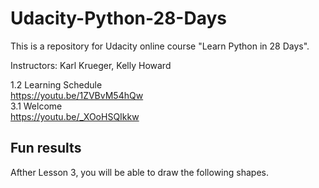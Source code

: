 # Udacity-Python-28-Days
This is a repository for Udacity online course "Learn Python in 28 Days".

Instructors: Karl Krueger, Kelly Howard

1.2 Learning Schedule   
https://youtu.be/1ZVBvM54hQw    
3.1 Welcome   
https://youtu.be/_XOoHSQIkkw   

## Fun results

Afther Lesson 3, you will be able to draw the following shapes.
<img scr="https://video.udacity-data.com/topher/2017/November/5a0a2707_rainbow-examples/rainbow-examples.png">
